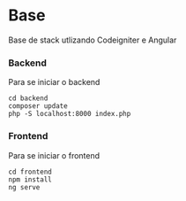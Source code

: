 # Base
Base de stack utlizando Codeigniter e Angular

### Backend
Para se iniciar o backend
```
cd backend 
composer update
php -S localhost:8000 index.php
```

### Frontend
Para se iniciar o frontend
```
cd frontend 
npm install
ng serve
```
